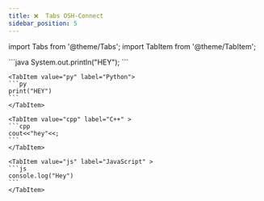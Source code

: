 ```yaml
---
title: ❌  Tabs OSH-Connect
sidebar_position: 5
---
```


import Tabs from '@theme/Tabs';
import TabItem from '@theme/TabItem';


<Tabs>
    <TabItem value="java" label="Java" default>
    ```java
    System.out.println("HEY");
    ```
    </TabItem>

    <TabItem value="py" label="Python">
    ```py
    print("HEY")
    ```
    </TabItem>

    <TabItem value="cpp" label="C++" >
    ```cpp
    cout<<"hey"<<;
    ```
    </TabItem>

    <TabItem value="js" label="JavaScript" >
    ```js
    console.log("Hey")
    ```
    </TabItem>
</Tabs>
